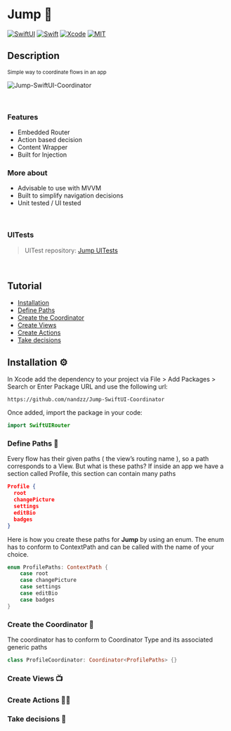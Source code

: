 # Jump 🐒

[![SwiftUI](https://img.shields.io/badge/SwiftUI-blue.svg?style=for-the-badge&logo=swift&logoColor=black)](https://developer.apple.com/xcode/swiftui)
[![Swift](https://img.shields.io/badge/Swift-5.6-orange.svg?style=for-the-badge&logo=swift)](https://swift.org)
[![Xcode](https://img.shields.io/badge/Xcode-14.2-blue.svg?style=for-the-badge&logo=Xcode&logoColor=white)](https://developer.apple.com/xcode)
[![MIT](https://img.shields.io/badge/license-MIT-black.svg?style=for-the-badge)](https://opensource.org/licenses/MIT)


## Description

<sub> Simple way to coordinate flows in an app </sub>

![Jump-SwiftUI-Coordinator](https://user-images.githubusercontent.com/75216897/221434358-41ce5cc2-68ef-4c1d-a29c-2f8438e7aa82.png)

<br>

### Features

* Embedded Router
* Action based decision
* Content Wrapper
* Built for Injection 

### More about

- Advisable to use with MVVM
- Built to simplify navigation decisions
- Unit tested / UI tested

<br>

### UITests

> UITest repository: [Jump UITests](https://github.com/nandzz/Jump-SwiftUI-Coordinator)

<br>


## Tutorial

* [Installation](#installation-)
* [Define Paths](#definepaths-)
* [Create the Coordinator](#createthecoordinator-)
* [Create Views](#createviews-)
* [Create Actions](#createactions-)
* [Take decisions](#takedecisions-)

## Installation ⚙️

In Xcode add the dependency to your project via File > Add Packages > Search or Enter Package URL and use the following url:

```
https://github.com/nandzz/Jump-SwiftUI-Coordinator
```

Once added, import the package in your code:
```swift
import SwiftUIRouter
```

### Define Paths 🚙

Every flow has their given paths ( the view’s routing name ), so a path corresponds to a View. But what is these paths? If inside an app we have a section called Profile, this section can contain many paths

```json
Profile {
  root
  changePicture
  settings
  editBio
  badges
}
```

Here is how you create these paths for **Jump** by using an enum. 
The enum has to conform to ContextPath and can be called with the name of your choice. 

```swift
enum ProfilePaths: ContextPath {
    case root
    case changePicture
    case settings
    case editBio
    case badges
}
```

### Create the Coordinator 🤟

The coordinator has to conform to Coordinator Type and its associated generic paths

```swift
class ProfileCoordinator: Coordinator<ProfilePaths> {}
```


### Create Views 📺

### Create Actions 👨‍💻

### Take decisions 🚦
